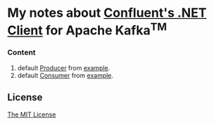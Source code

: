 My notes about [Confluent's .NET Client](https://github.com/confluentinc/confluent-kafka-dotnet) for Apache Kafka<sup>TM</sup>
=====================================================
### Content
1. default [Producer](Producer)
from [example](https://github.com/confluentinc/confluent-kafka-dotnet/blob/master/examples/Producer/Program.cs).
2. default [Consumer](Consumer)
from [example](https://github.com/confluentinc/confluent-kafka-dotnet/blob/master/examples/Producer/Program.cs).

## License
[The MIT License](LICENSE)